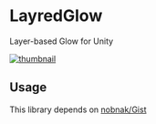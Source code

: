 # LayredGlow
Layer-based Glow for Unity

[![thumbnail](http://img.youtube.com/vi/LnSb7l8AL4E/maxresdefault.jpg)](https://youtu.be/LnSb7l8AL4E)

## Usage
This library depends on [nobnak/Gist](https://github.com/nobnak/Gist)
